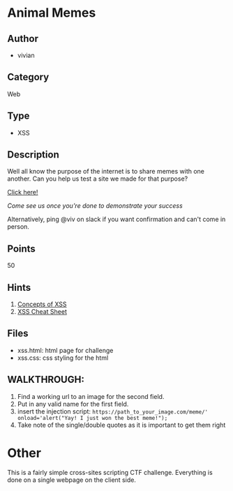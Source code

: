 # Animal Memes

## Author
* vivian

## Category
Web

## Type
* XSS

## Description
Well all know the purpose of the internet is to share memes with one another. Can you help us test a site we made for that purpose?

[Click here!](http://35.189.29.60/)

*Come see us once you're done to demonstrate your success*

Alternatively, ping @viv on slack if you want confirmation and can't come in person.

## Points
50

## Hints
1. [Concepts of XSS](https://www.youtube.com/watch?v=L5l9lSnNMxg)
2. [XSS Cheat Sheet](https://www.owasp.org/index.php/XSS_Filter_Evasion_Cheat_Sheet)

## Files
* xss.html: html page for challenge
* xss.css: css styling for the html

## WALKTHROUGH:
1. Find a working url to an image for the second field.
2. Put in any valid name for the first field.
3. insert the injection script: `https://path_to_your_image.com/meme/' onload='alert("Yay! I just won the best meme!");`
4. Take note of the single/double quotes as it is important to get them right

# Other
This is a fairly simple cross-sites scripting CTF challenge.
Everything is done on a single webpage on the client side.

